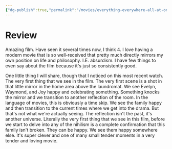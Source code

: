 ```yaml
---
{"dg-publish":true,"permalink":"/movies/everything-everywhere-all-at-once-2022/","created":"2024-10-06","updated":"2024-10-06"}
---
```



# Review

Amazing film. Have seen it several times now, I think 4. I love having a modern movie that is so well-received that pretty much directly mirrors my own position on life and philosophy. I.E. absurdism. I have few things to even say about the film because it's just so consistently good.

One little thing I will share, though that I noticed on this most recent watch. The very first thing that we see in the film. The very first scene is a shot in that little mirror in the home area above the laundromat. We see Evelyn, Waymond, and Joy happy and celebrating something. Something knocks the mirror and we transition to another reflection of the room. In the language of movies, this is obviously a time skip. We see the family happy and then transition to the current times where we get into the drama. But that's not what we're actually seeing. The reflection isn't the past, it's another universe. Literally the very first thing that we see in this film, before we start to delve into any of the nihilism is a complete confirmation that this family isn't broken. They can be happy. We see them happy somewhere else. It's super clever and one of many small tender moments in a very tender and loving movie.
